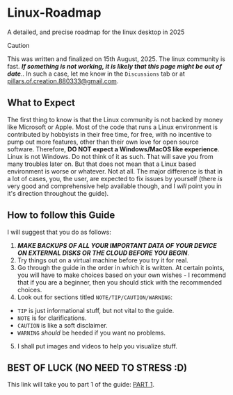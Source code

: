 # Linux-Roadmap
A detailed, and precise roadmap for the linux desktop in 2025

> [!CAUTION]
> This was written and finalized on 15th August, 2025. The linux community is fast. _**If something is not working, it is likely that this page might be out of date**_.. In such a case, let me know in the `Discussions` tab or at pillars.of.creation.880333@gmail.com.

## What to Expect
  The first thing to know is that the Linux community is not backed by money like Microsoft or Apple. Most of the code that runs a Linux environment is contributed by hobbyists in their free time, for free, with no incentive to pump out more features, other than their own love for open source software. Therefore, **DO NOT expect a Windows/MacOS like experience**. Linux is not Windows. Do not think of it as such. That will save you from many troubles later on.
But that does not mean that a Linux based environment is worse or whatever. Not at all. The major difference is that in a lot of cases, you, the user, are expected to fix issues by yourself (there *is* very good and comprehensive help available though, and I *will* point you in it's direction throughout the guide).

## How to follow this Guide
I will suggest that you do as follows:
1. _**MAKE BACKUPS OF ALL YOUR IMPORTANT DATA OF YOUR DEVICE ON EXTERNAL DISKS OR THE CLOUD BEFORE YOU BEGIN**_.
2. Try things out on a virtual machine before you try it for real.
3. Go through the guide in the order in which it is written. At certain points, you will have to make choices based on your own wishes - I recommend that if you are a beginner, then you should stick with the recommended choices.
4. Look out for sections titled `NOTE/TIP/CAUTION/WARNING`:
  - `TIP` is just informational stuff, but not vital to the guide.
  - `NOTE` is for clarifications.
  - `CAUTION` is like a soft disclaimer.
  - `WARNING` _should_ be heeded if you want no problems.
5. I shall put images and videos to help you visualize stuff.

## BEST OF LUCK (NO NEED TO STRESS :D)
This link will take you to part 1 of the guide: [PART 1](Parts/Part_1.md).
